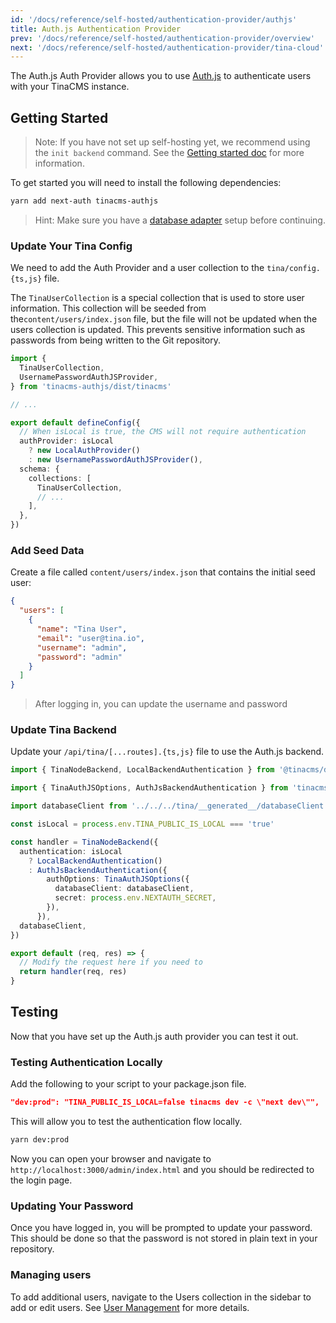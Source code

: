 ```yaml
---
id: '/docs/reference/self-hosted/authentication-provider/authjs'
title: Auth.js Authentication Provider
prev: '/docs/reference/self-hosted/authentication-provider/overview'
next: '/docs/reference/self-hosted/authentication-provider/tina-cloud'
---
```


The Auth.js Auth Provider allows you to use [Auth.js](https://authjs.dev/) to authenticate users with your TinaCMS instance.

## Getting Started

> Note: If you have not set up self-hosting yet, we recommend using the `init backend` command. See the [Getting started doc](/docs/self-hosted/existing-site/) for more information.

To get started you will need to install the following dependencies:

```bash
yarn add next-auth tinacms-authjs
```

> Hint: Make sure you have a [database adapter](/docs/reference/self-hosted/database-adapter/overview/) setup before continuing.

### Update Your Tina Config

We need to add the Auth Provider and a user collection to the `tina/config.{ts,js}` file.

The `TinaUserCollection` is a special collection that is used to store user information. This collection will be seeded from the`content/users/index.json` file, but the file will not be updated when the users collection is updated. This prevents sensitive information such as passwords from being written to the Git repository.

```ts
import {
  TinaUserCollection,
  UsernamePasswordAuthJSProvider,
} from 'tinacms-authjs/dist/tinacms'

// ...

export default defineConfig({
  // When isLocal is true, the CMS will not require authentication
  authProvider: isLocal
    ? new LocalAuthProvider()
    : new UsernamePasswordAuthJSProvider(),
  schema: {
    collections: [
      TinaUserCollection,
      // ...
    ],
  },
})
```

### Add Seed Data

Create a file called `content/users/index.json` that contains the initial seed user:

```json
{
  "users": [
    {
      "name": "Tina User",
      "email": "user@tina.io",
      "username": "admin",
      "password": "admin"
    }
  ]
}
```

> After logging in, you can update the username and password

### Update Tina Backend

Update your `/api/tina/[...routes].{ts,js}` file to use the Auth.js backend.

```ts
import { TinaNodeBackend, LocalBackendAuthentication } from '@tinacms/datalayer'

import { TinaAuthJSOptions, AuthJsBackendAuthentication } from 'tinacms-authjs'

import databaseClient from '../../../tina/__generated__/databaseClient'

const isLocal = process.env.TINA_PUBLIC_IS_LOCAL === 'true'

const handler = TinaNodeBackend({
  authentication: isLocal
    ? LocalBackendAuthentication()
    : AuthJsBackendAuthentication({
        authOptions: TinaAuthJSOptions({
          databaseClient: databaseClient,
          secret: process.env.NEXTAUTH_SECRET,
        }),
      }),
  databaseClient,
})

export default (req, res) => {
  // Modify the request here if you need to
  return handler(req, res)
}
```

## Testing

<!-- TODO: Maybe a short video for this section -->

Now that you have set up the Auth.js auth provider you can test it out.

### Testing Authentication Locally

Add the following to your script to your package.json file.

```json
"dev:prod": "TINA_PUBLIC_IS_LOCAL=false tinacms dev -c \"next dev\"",
```

This will allow you to test the authentication flow locally.

```bash
yarn dev:prod
```

Now you can open your browser and navigate to `http://localhost:3000/admin/index.html` and you should be redirected to the login page.

### Updating Your Password

Once you have logged in, you will be prompted to update your password. This should be done so that the password is not stored in plain text in your repository.

### Managing users

To add additional users, navigate to the Users collection in the sidebar to add or edit users. See [User Management](/docs/self-hosted/user-management/) for more details.
